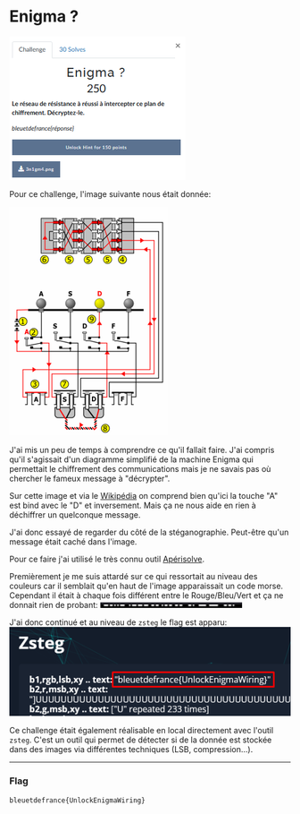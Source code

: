 # Enigma ?
![enigma.png](../Images/enigma.png)

Pour ce challenge, l'image suivante nous était donnée:

![enigma_diagramme.png](../Images/enigma_diagramme.png)

J'ai mis un peu de temps à comprendre ce qu'il fallait faire. 
J'ai compris qu'il s'agissait d'un diagramme simplifié de la machine Enigma qui permettait le chiffrement des communications mais je ne savais pas où chercher le fameux message à "décrypter".

Sur cette image et via le [Wikipédia](https://fr.wikipedia.org/wiki/Enigma_(machine)#Description) on comprend bien qu'ici la touche "A" est bind avec le "D" et inversement. Mais ça ne nous aide en rien à déchiffrer un quelconque message.

J'ai donc essayé de regarder du côté de la stéganographie. Peut-être qu'un message était caché dans l'image.

Pour ce faire j'ai utilisé le très connu outil [Apérisolve](https://aperisolve.fr/).

Premièrement je me suis attardé sur ce qui ressortait au niveau des couleurs car il semblait qu'en haut de l'image apparaissait un code morse. Cependant il était à chaque fois différent entre le Rouge/Bleu/Vert et ça ne donnait rien de probant:
![rgb.png](../Images/rgb.png)

J'ai donc continué et au niveau de `zsteg` le flag est apparu:
![flag_enigma.png](../Images/flag_enigma.png)

Ce challenge était également réalisable en local directement avec l'outil `zsteg`. C'est un outil qui permet de détecter si de la donnée est stockée dans des images via différentes techniques (LSB, compression...).

---
### Flag
```
bleuetdefrance{UnlockEnigmaWiring}
```